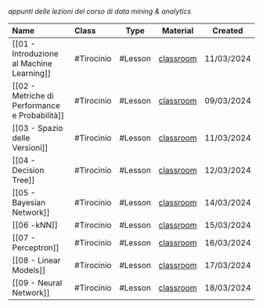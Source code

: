 _appunti delle lezioni del corso di data mining & analytics_

| **Name**                                       | **Class**  | **Type** | **Material**                                                                                | **Created** |
| :--------------------------------------------- | :--------- | -------- | ------------------------------------------------------------------------------------------- | ----------- |
| [[01 - Introduzione al Machine Learning]]      | #Tirocinio | #Lesson  | [classroom](https://classroom.google.com/u/2/c/NTM1MjYyMjk5ODY2/m/NTk1MzQ3MDQxNzA1/details) | 11/03/2024  |
| [[02 - Metriche di Performance e Probabilità]] | #Tirocinio | #Lesson  | [classroom](https://classroom.google.com/u/2/c/NTM1MjYyMjk5ODY2/m/NTk1MzQ3MDQxNzA1/details) | 09/03/2024  |
| [[03 - Spazio delle Versioni]]                 | #Tirocinio | #Lesson  | [classroom](https://classroom.google.com/u/2/c/NTM1MjYyMjk5ODY2/m/NTk1MzQ3MDQxNzA1/details) | 11/03/2024  |
| [[04 - Decision Tree]]                         | #Tirocinio | #Lesson  | [classroom](https://classroom.google.com/u/2/c/NTM1MjYyMjk5ODY2/m/NTk1MzQ3MDQxNzA1/details) | 12/03/2024  |
| [[05 - Bayesian Network]]                      | #Tirocinio | #Lesson  | [classroom](https://classroom.google.com/u/2/c/NTM1MjYyMjk5ODY2/m/NTk1MzQ3MDQxNzA1/details) | 14/03/2024  |
| [[06 -kNN]]                                    | #Tirocinio | #Lesson  | [classroom](https://classroom.google.com/u/2/c/NTM1MjYyMjk5ODY2/m/NTk1MzQ3MDQxNzA1/details) | 15/03/2024  |
| [[07 - Perceptron]]                            | #Tirocinio | #Lesson  | [classroom](https://classroom.google.com/u/2/c/NTM1MjYyMjk5ODY2/m/NTk1MzQ3MDQxNzA1/details) | 16/03/2024  |
| [[08 - Linear Models]]                         | #Tirocinio | #Lesson  | [classroom](https://classroom.google.com/u/2/c/NTM1MjYyMjk5ODY2/m/NTk1MzQ3MDQxNzA1/details) | 17/03/2024  |
| [[09 - Neural Network]]                        | #Tirocinio | #Lesson  | [classroom](https://classroom.google.com/u/2/c/NTM1MjYyMjk5ODY2/m/NTk1MzQ3MDQxNzA1/details) | 18/03/2024  |

